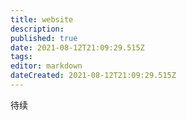 ```yaml
---
title: website
description: 
published: true
date: 2021-08-12T21:09:29.515Z
tags: 
editor: markdown
dateCreated: 2021-08-12T21:09:29.515Z
---
```


待续


